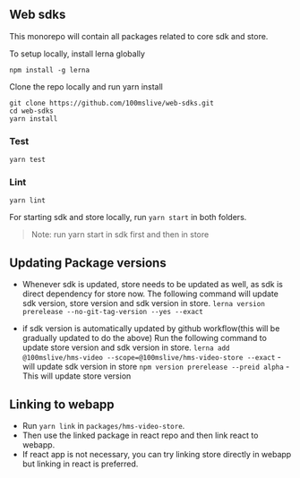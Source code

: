 ## Web sdks

This monorepo will contain all packages related to core sdk and store.

To setup locally, install lerna globally

`npm install -g lerna`

Clone the repo locally and run yarn install

```
git clone https://github.com/100mslive/web-sdks.git
cd web-sdks
yarn install
```

### Test

```
yarn test
```

### Lint

```
yarn lint
```

For starting sdk and store locally, run `yarn start` in both folders.

> Note: run yarn start in sdk first and then in store

## Updating Package versions

- Whenever sdk is updated, store needs to be updated as well, as sdk is direct dependency for store now.
  The following command will update sdk version, store version and sdk version in store.
  `lerna version prerelease --no-git-tag-version --yes --exact`

- if sdk version is automatically updated by github workflow(this will be gradually updated to do the above)
  Run the following command to update store version and sdk version in store.
  `lerna add @100mslive/hms-video --scope=@100mslive/hms-video-store --exact` - will update sdk version in store
  `npm version prerelease --preid alpha` - This will update store version

## Linking to webapp

- Run `yarn link` in `packages/hms-video-store`.
- Then use the linked package in react repo and then link react to webapp.
- If react app is not necessary, you can try linking store directly in webapp but linking in react is preferred.
